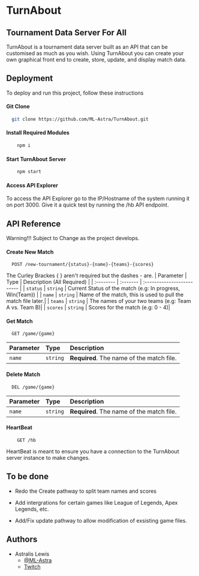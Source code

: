 
# TurnAbout
## Tournament Data Server For All

TurnAbout is a tournament data server built as an API that can be customised as much as you wish.
Using TurnAbout you can create your own graphical front end to create, store, update, and display match data.

## Deployment

To deploy and run this project, follow these instructions


#### Git Clone
```bash
  git clone https://github.com/ML-Astra/TurnAbout.git
```
#### Install Required Modules
```bash
    npm i
```
#### Start TurnAbout Server
```bash
    npm start
```
#### Access API Explorer
To access the API Explorer go to the IP/Hostname of the system running it on port 3000.
Give it a quick test by running the /hb API endpoint.

## API Reference
Warning!!! Subject to Change as the project develops.

#### Create New Match

```http
  POST /new-tournament/{status}-{name}-{teams}-{scores}
```
The Curley Brackes { } aren't required but the dashes - are.
| Parameter | Type     | Description (All Required) |
| :-------- | :------- | :------------------------- |
| `status`  | `string` | Current Status of the match (e.g: In progress, Win(Team)) |
| `name`    | `string` | Name of the match, this is used to pull the match file later.|
| `teams`   | `string` | The names of your two teams (e.g: Team A vs. Team B)|
| `scores`  | `string` | Scores for the match (e.g: 0 - 4)|

#### Get Match

```http
  GET /game/{game}
```

| Parameter | Type     | Description                       |
| :-------- | :------- | :-------------------------------- |
| `name`      | `string` | **Required**. The name of the match file. |

#### Delete Match

```http
  DEL /game/{game}
```

| Parameter | Type     | Description                       |
| :-------- | :------- | :-------------------------------- |
| `name`      | `string` | **Required**. The name of the match file. |

#### HeartBeat

```http
    GET /hb
```
HeartBeat is meant to ensure you have a connection to the TurnAbout server instance to make changes.


## To be done

- Redo the Create pathway to split team names and scores

- Add intergrations for certain games like League of Legends, Apex Legends, etc.

- Add/Fix update pathway to allow modification of exsisting game files.


## Authors
- Astralis Lewis
    - [@ML-Astra](https://www.github.com/ML-Astra)
    - [Twitch](https://www.twitch.tv/ML_Astra)

